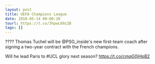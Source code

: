 ```yaml
---
layout: post
title: UEFA Champions League
date: 2018-05-14 00:00:20
tourl: https://t.co/3hpwL69z2B
tags: []
---
```

???? Thomas Tuchel will be @PSG_inside's new first-team coach after signing a two-year contract with the French champions.

Will he lead Paris to #UCL glory next season? https://t.co/cmqG0jHpB2
